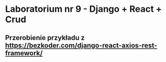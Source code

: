 # Laboratorium nr 9 -  Django + React + Crud

## Przerobienie przykładu z https://bezkoder.com/django-react-axios-rest-framework/




